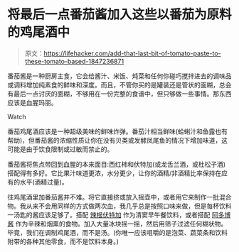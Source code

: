 # 将最后一点番茄酱加入这些以番茄为原料的鸡尾酒中

> 原文：<https://lifehacker.com/add-that-last-bit-of-tomato-paste-to-these-tomato-based-1847236871>

番茄酱是一种厨房主食，它会给酱汁、米饭、炖菜和任何你碰巧搅拌进去的调味品或调料增加纯素食的鲜味和深度。而且，不管你买的是罐装还是管状的面糊，总会有最后一点讨厌的面糊，不够用在一份完整的食谱中，但只够做一些事情。那东西应该是血腥玛丽。

Watch

番茄鸡尾酒应该是一种超级美味的鲜味炸弹。番茄汁相当鲜味(蛤蜊汁和鱼露也有帮助)，但番茄酱的浓缩性质让你在没有贝类或发酵凤尾鱼的情况下增加味道，这可能是由于饮食限制或过敏而禁止的。

番茄酱将焦点带回到血腥的本来面目:西红柿和伏特加(或龙舌兰酒，或杜松子酒)搭配得有多好。它比果汁味道更浓，水分更少，让你的酒精/非酒精比率保持在应有的水平(酒精过量)。

往鸡尾酒里加番茄酱并不难。将它直接挤或放入摇壶中，或者用它来制作一批混合物。我从来不会用同样的方式做两次血，我几乎总是按照口味来做，但是每杯饮料一汤匙的酱应该足够了。搭配 [辣根伏特加](https://lifehacker.com/make-a-spicy-bloody-mary-with-horseradish-vodka-1843344990) 作为清窦早午餐饮料，或者搭配 [阿多博酱](https://lifehacker.com/add-adobo-sauce-to-your-bloody-mary-1841313377) 作为辛辣和烟熏的食物。加入大量冰块摇一摇，然后用筛子过滤任何糊状物。毕竟，我们在调制鸡尾酒，而不是汤。(你唯一应该咀嚼的是泡菜、蔬菜条和饮料附带的各种其他零食，而不是饮料本身。)